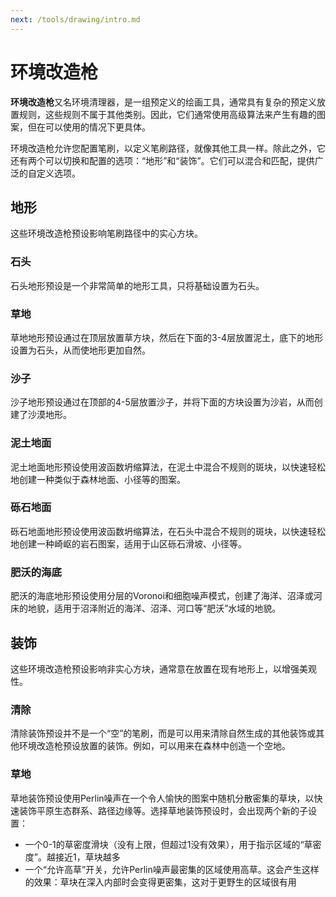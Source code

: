 ```yaml
---
next: /tools/drawing/intro.md
---
```


# 环境改造枪

**环境改造枪**又名环境清理器，是一组预定义的绘画工具，通常具有复杂的预定义放置规则，这些规则不属于其他类别。因此，它们通常使用高级算法来产生有趣的图案，但在可以使用的情况下更具体。

环境改造枪允许您配置笔刷，以定义笔刷路径，就像其他工具一样。除此之外，它还有两个可以切换和配置的选项：“地形”和“装饰”。它们可以混合和匹配，提供广泛的自定义选项。

## 地形

这些环境改造枪预设影响笔刷路径中的实心方块。

### 石头

石头地形预设是一个非常简单的地形工具，只将基础设置为石头。

### 草地

草地地形预设通过在顶层放置草方块，然后在下面的3-4层放置泥土，底下的地形设置为石头，从而使地形更加自然。

### 沙子

沙子地形预设通过在顶部的4-5层放置沙子，并将下面的方块设置为沙岩，从而创建了沙漠地形。

### 泥土地面

泥土地面地形预设使用波函数坍缩算法，在泥土中混合不规则的斑块，以快速轻松地创建一种类似于森林地面、小径等的图案。

### 砾石地面

砾石地面地形预设使用波函数坍缩算法，在石头中混合不规则的斑块，以快速轻松地创建一种崎岖的岩石图案，适用于山区砾石滑坡、小径等。

### 肥沃的海底

肥沃的海底地形预设使用分层的Voronoi和细胞噪声模式，创建了海洋、沼泽或河床的地貌，适用于沼泽附近的海洋、沼泽、河口等“肥沃”水域的地貌。

## 装饰

这些环境改造枪预设影响非实心方块，通常意在放置在现有地形上，以增强美观性。

### 清除

清除装饰预设并不是一个“空”的笔刷，而是可以用来清除自然生成的其他装饰或其他环境改造枪预设放置的装饰。例如，可以用来在森林中创造一个空地。

### 草地

草地装饰预设使用Perlin噪声在一个令人愉快的图案中随机分散密集的草块，以快速装饰平原生态群系、路径边缘等。选择草地装饰预设时，会出现两个新的子设置：

- 一个0-1的草密度滑块（没有上限，但超过1没有效果），用于指示区域的“草密度”。越接近1，草块越多
- 一个“允许高草”开关，允许Perlin噪声最密集的区域使用高草。这会产生这样的效果：草块在深入内部时会变得更密集，这对于更野生的区域很有用